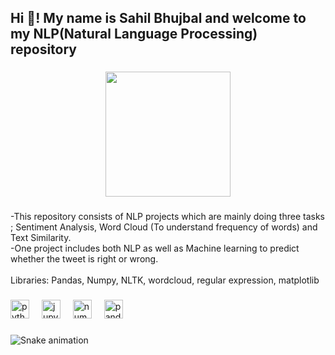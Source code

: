 <h2 align="left">Hi 👋! My name is Sahil Bhujbal and welcome to my NLP(Natural Language Processing) repository</h2>

###

<div align="center">
  <img height="200" src="https://i.giphy.com/media/v1.Y2lkPTc5MGI3NjExbDF4eWpvemRqb2RjbDJxOGt4Mm5jeHF6cmR0YmthYnRxZG5kbnNobCZlcD12MV9pbnRlcm5hbF9naWZfYnlfaWQmY3Q9Zw/0jyyIrMvCjyZAU2aim/giphy.gif"  />
</div>

###

<p align="left">-This repository consists of NLP projects which are mainly doing three tasks ; Sentiment Analysis, Word Cloud (To understand frequency of words) and Text Similarity.<br>-One project includes both NLP as well as Machine learning to predict whether the tweet is right or wrong.<br><br>Libraries: Pandas, Numpy, NLTK,  wordcloud, regular expression, matplotlib</p>

###

<div align="left">
  <img src="https://cdn.jsdelivr.net/gh/devicons/devicon/icons/python/python-original.svg" height="30" alt="python logo"  />
  <img width="12" />
  <img src="https://cdn.jsdelivr.net/gh/devicons/devicon/icons/jupyter/jupyter-original.svg" height="30" alt="jupyter logo"  />
  <img width="12" />
  <img src="https://cdn.jsdelivr.net/gh/devicons/devicon/icons/numpy/numpy-original.svg" height="30" alt="numpy logo"  />
  <img width="12" />
  <img src="https://cdn.jsdelivr.net/gh/devicons/devicon/icons/pandas/pandas-original.svg" height="30" alt="pandas logo"  />
</div>

###

<img src="https://raw.githubusercontent.com/sahil-2307/sahil-2307/NLP/snake.svg" alt="Snake animation" />

###
